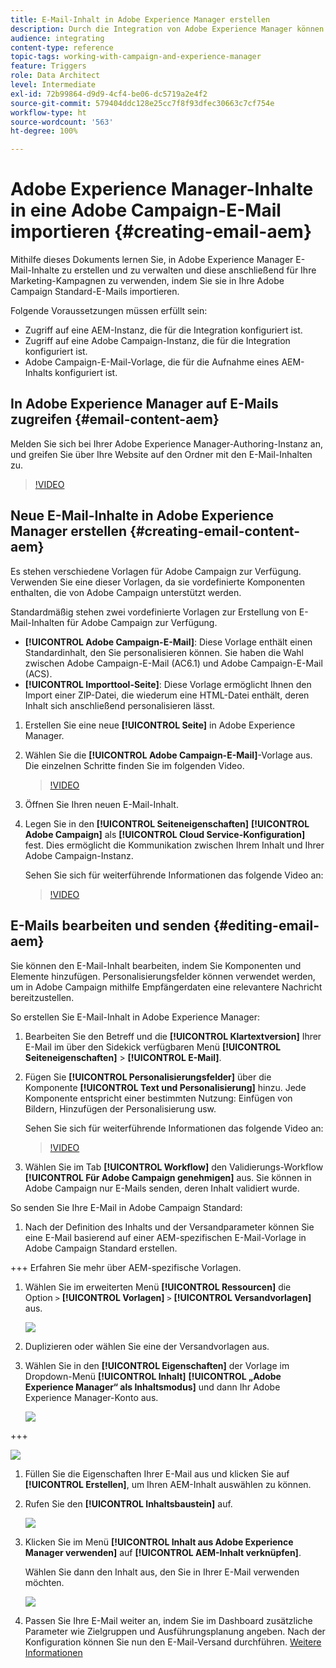 ```yaml
---
title: E-Mail-Inhalt in Adobe Experience Manager erstellen
description: Durch die Integration von Adobe Experience Manager können Sie Inhalte direkt in AEM erstellen und später in Adobe Campaign verwenden.
audience: integrating
content-type: reference
topic-tags: working-with-campaign-and-experience-manager
feature: Triggers
role: Data Architect
level: Intermediate
exl-id: 72b99864-d9d9-4cf4-be06-dc5719a2e4f2
source-git-commit: 579404ddc128e25cc7f8f93dfec30663c7cf754e
workflow-type: ht
source-wordcount: '563'
ht-degree: 100%

---
```


# Adobe Experience Manager-Inhalte in eine Adobe Campaign-E-Mail importieren {#creating-email-aem}

Mithilfe dieses Dokuments lernen Sie, in Adobe Experience Manager E-Mail-Inhalte zu erstellen und zu verwalten und diese anschließend für Ihre Marketing-Kampagnen zu verwenden, indem Sie sie in Ihre Adobe Campaign Standard-E-Mails importieren.

Folgende Voraussetzungen müssen erfüllt sein:

* Zugriff auf eine AEM-Instanz, die für die Integration konfiguriert ist.
* Zugriff auf eine Adobe Campaign-Instanz, die für die Integration konfiguriert ist.
* Adobe Campaign-E-Mail-Vorlage, die für die Aufnahme eines AEM-Inhalts konfiguriert ist.

## In Adobe Experience Manager auf E-Mails zugreifen {#email-content-aem}

Melden Sie sich bei Ihrer Adobe Experience Manager-Authoring-Instanz an, und greifen Sie über Ihre Website auf den Ordner mit den E-Mail-Inhalten zu.

>[!VIDEO](https://video.tv.adobe.com/v/29996)

## Neue E-Mail-Inhalte in Adobe Experience Manager erstellen {#creating-email-content-aem}

Es stehen verschiedene Vorlagen für Adobe Campaign zur Verfügung. Verwenden Sie eine dieser Vorlagen, da sie vordefinierte Komponenten enthalten, die von Adobe Campaign unterstützt werden.

Standardmäßig stehen zwei vordefinierte Vorlagen zur Erstellung von E-Mail-Inhalten für Adobe Campaign zur Verfügung.

* **[!UICONTROL Adobe Campaign-E-Mail]**: Diese Vorlage enthält einen Standardinhalt, den Sie personalisieren können. Sie haben die Wahl zwischen Adobe Campaign-E-Mail (AC6.1) und Adobe Campaign-E-Mail (ACS).
* **[!UICONTROL Importtool-Seite]**: Diese Vorlage ermöglicht Ihnen den Import einer ZIP-Datei, die wiederum eine HTML-Datei enthält, deren Inhalt sich anschließend personalisieren lässt.

1. Erstellen Sie eine neue **[!UICONTROL Seite]** in Adobe Experience Manager.

1. Wählen Sie die **[!UICONTROL Adobe Campaign-E-Mail]**-Vorlage aus. Die einzelnen Schritte finden Sie im folgenden Video.

   >[!VIDEO](https://video.tv.adobe.com/v/29997)

1. Öffnen Sie Ihren neuen E-Mail-Inhalt.

1. Legen Sie in den **[!UICONTROL Seiteneigenschaften]** **[!UICONTROL Adobe Campaign]** als **[!UICONTROL Cloud Service-Konfiguration]** fest. Dies ermöglicht die Kommunikation zwischen Ihrem Inhalt und Ihrer Adobe Campaign-Instanz.

   Sehen Sie sich für weiterführende Informationen das folgende Video an:

   >[!VIDEO](https://video.tv.adobe.com/v/29999)

## E-Mails bearbeiten und senden {#editing-email-aem}

Sie können den E-Mail-Inhalt bearbeiten, indem Sie Komponenten und Elemente hinzufügen. Personalisierungsfelder können verwendet werden, um in Adobe Campaign mithilfe Empfängerdaten eine relevantere Nachricht bereitzustellen.

So erstellen Sie E-Mail-Inhalt in Adobe Experience Manager:

1. Bearbeiten Sie den Betreff und die **[!UICONTROL Klartextversion]** Ihrer E-Mail im über den Sidekick verfügbaren Menü **[!UICONTROL Seiteneigenschaften]** > **[!UICONTROL E-Mail]**.

1. Fügen Sie **[!UICONTROL Personalisierungsfelder]** über die Komponente **[!UICONTROL Text und Personalisierung]** hinzu. Jede Komponente entspricht einer bestimmten Nutzung: Einfügen von Bildern, Hinzufügen der Personalisierung usw.

   Sehen Sie sich für weiterführende Informationen das folgende Video an:

   >[!VIDEO](https://video.tv.adobe.com/v/29998)

1. Wählen Sie im Tab **[!UICONTROL Workflow]** den Validierungs-Workflow **[!UICONTROL Für Adobe Campaign genehmigen]** aus. Sie können in Adobe Campaign nur E-Mails senden, deren Inhalt validiert wurde.

So senden Sie Ihre E-Mail in Adobe Campaign Standard:

1. Nach der Definition des Inhalts und der Versandparameter können Sie eine E-Mail basierend auf einer AEM-spezifischen E-Mail-Vorlage in Adobe Campaign Standard erstellen.

+++ Erfahren Sie mehr über AEM-spezifische Vorlagen.

   1. Wählen Sie im erweiterten Menü **[!UICONTROL Ressourcen]** die Option `>` **[!UICONTROL Vorlagen]** `>` **[!UICONTROL Versandvorlagen]** aus.

      ![](assets/aem_templates_1.png)

   1. Duplizieren oder wählen Sie eine der Versandvorlagen aus.

   1. Wählen Sie in den **[!UICONTROL Eigenschaften]** der Vorlage im Dropdown-Menü **[!UICONTROL Inhalt]** **[!UICONTROL „Adobe Experience Manager“ als Inhaltsmodus]** und dann Ihr Adobe Experience Manager-Konto aus.

      ![](assets/aem_templates_2.png)

+++

   ![](assets/aem_send_1.png)

1. Füllen Sie die Eigenschaften Ihrer E-Mail aus und klicken Sie auf **[!UICONTROL Erstellen]**, um Ihren AEM-Inhalt auswählen zu können.

1. Rufen Sie den **[!UICONTROL Inhaltsbaustein]** auf.

   ![](assets/aem_send_2.png)

1. Klicken Sie im Menü **[!UICONTROL Inhalt aus Adobe Experience Manager verwenden]** auf **[!UICONTROL AEM-Inhalt verknüpfen]**.

   Wählen Sie dann den Inhalt aus, den Sie in Ihrer E-Mail verwenden möchten.

   ![](assets/aem_send_3.png)

1. Passen Sie Ihre E-Mail weiter an, indem Sie im Dashboard zusätzliche Parameter wie Zielgruppen und Ausführungsplanung angeben. Nach der Konfiguration können Sie nun den E-Mail-Versand durchführen. [Weitere Informationen](../../sending/using/confirming-the-send.md)

